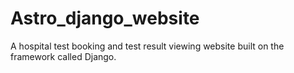# Astro_django_website
A hospital test booking and test result viewing website built on the framework called Django.
